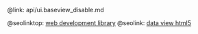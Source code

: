 @link: api/ui.baseview_disable.md

@seolinktop: [web development library](https://webix.com)
@seolink: [data view html5](https://webix.com/widget/dataview/)